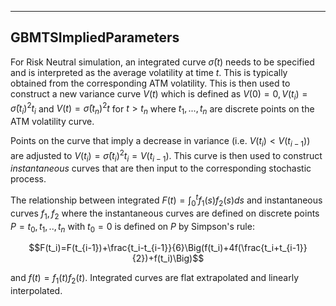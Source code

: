 

---


## GBMTSImpliedParameters

For Risk Neutral simulation, an integrated curve $\bar{\sigma}(t)$ needs to be specified and is
interpreted as the average volatility at time $t$. This is typically obtained from the corresponding
ATM volatility. This is then used to construct a new variance curve $V(t)$ which is defined as
$V(0)=0, V(t_i)=\bar{\sigma}(t_i)^2 t_i$ and $V(t)=\bar{\sigma}(t_n)^2 t$ for $t>t_n$ where
$t_1,...,t_n$ are discrete points on the ATM volatility curve.

Points on the curve that imply a decrease in variance (i.e. $V(t_i)<V(t_{i-1})$) are adjusted to
$V(t_i)=\bar\sigma(t_i)^2t_i=V(t_{i-1})$. This curve is then used to construct *instantaneous* curves
that are then input to the corresponding stochastic process.

The relationship between integrated $F(t)=\int_0^t f_1(s)f_2(s)ds$ and instantaneous curves $f_1, f_2$
where the instantaneous curves are defined on discrete points $P={t_0,t_1,..,t_n}$ with $t_0=0$ is defined
on $P$ by Simpson's rule:

$$F(t_i)=F(t_{i-1})+\frac{t_i-t_{i-1}}{6}\Big(f(t_i)+4f(\frac{t_i+t_{i-1}}{2})+f(t_i)\Big)$$

and $f(t)=f_1(t)f_2(t)$. Integrated curves are flat extrapolated and linearly interpolated.